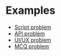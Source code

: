 
# Examples

* [Script problem](script_problem.md)
* [API problem](API_problem)
* [UI/UX problem](uix_problem.md)
* [MCQ problem](MCQ_problem.md)
